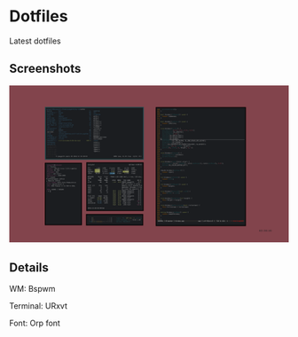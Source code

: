 Dotfiles
========

Latest dotfiles

Screenshots
----------
![](https://raw.githubusercontent.com/queyenth/dotfiles/master/screenshot.png)

Details
-------
WM: Bspwm

Terminal: URxvt

Font: Orp font
